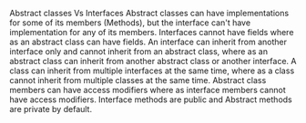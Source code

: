 Abstract classes Vs Interfaces
Abstract classes can have implementations for some of its members (Methods), but the
interface can't have implementation for any of its members.
Interfaces cannot have fields where as an abstract class can have fields.
An interface can inherit from another interface only and cannot inherit from an abstract
class, where as an abstract class can inherit from another abstract class or another
interface.
A class can inherit from multiple interfaces at the same time, where as a class cannot
inherit from multiple classes at the same time.
Abstract class members can have access modifiers where as interface members cannot
have access modifiers.
Interface methods are public and Abstract methods are private by default.